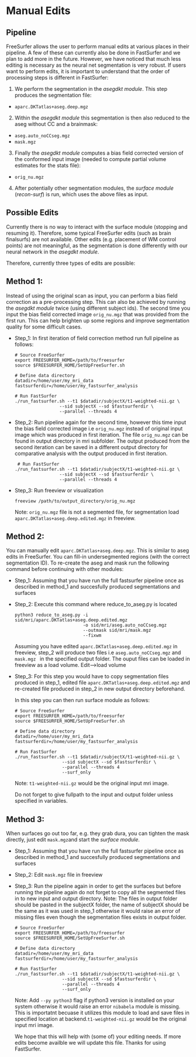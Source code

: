 
# Manual Edits

## Pipeline

FreeSurfer allows the user to perform manual edits at various places in their pipeline.
A few of these can currently also be done in FastSurfer and we plan to add more in the future. 
However, we have noticed that much less editing is necessary as the neural net segmentation is
very robust. If users want to perform edits, it is important to understand that the order of
processing steps is different in FastSurfer:

1. We perform the segmentation in the *asegdkt module*. This step produces the segmentation file:
 - ```aparc.DKTatlas+aseg.deep.mgz```
2. Within the *asegdkt module* this segmentation is then also reduced to the aseg without CC and a brainmask:
 - ```aseg.auto_noCCseg.mgz```
 - ```mask.mgz```
3. Finally the *asegdkt module* computes a bias field corrected version of the conformed input image (needed to compute partial volume estimates for the stats file):
 - ```orig_nu.mgz```
4. After potentially other segmentation modules, the *surface module* (*recon-surf*) is run, which uses the above files as input.

## Possible Edits

Currently there is no way to interact with the surface module (stopping and resuming it).
Therefore, some typical FreeSurfer edits (such as brain finalsurfs) are not available.
Other edits (e.g. placement of WM control points) are not meaningful, as the segmentation is done differently with our neural network in the *asegdkt module*.

Therefore, currently three types of edits are possible:

## Method 1: 
Instead of using the original scan as input, you can perform a bias field correction as a pre-processing step. This can also be achieved by running the *asegdkt module* twice (using different subject ids). The second time you input the bias field corrected image ```orig_nu.mgz```
that was provided from the first run. This can help brighten up some regions and improve segmentation quality for some difficult cases.

- Step_1: In first iteration of field correction method run full pipeline as follows: 
   ```
   # Source FreeSurfer
   export FREESURFER_HOME=/path/to/freesurfer
   source $FREESURFER_HOME/SetUpFreeSurfer.sh

   # Define data directory
   datadir=/home/user/my_mri_data
   fastsurferdir=/home/user/my_fastsurfer_analysis

   # Run FastSurfer
   ./run_fastsurfer.sh --t1 $datadir/subjectX/t1-weighted-nii.gz \
                    --sid subjectX --sd $fastsurferdir \
                    --parallel --threads 4
   ```
- Step_2: Run pipeline again for the second time, however this time input the bias field corrected image i.e ```orig_nu.mgz``` instead of original input image which was produced in first iteration. The file ```orig_nu.mgz``` can be found in output directory in mri subfolder. The output produced from the second iteration can be saved in a different output directory for comparative analysis with the output produced in first iteration.
   ```
    # Run FastSurfer
   ./run_fastsurfer.sh --t1 $datadir/subjectX/t1-weighted-nii.gz \
                    --sid subjectX --sd $fastsurferdir \
                    --parallel --threads 4
   ```

- Step_3: Run freeview or visualization 
   ``` 
   freeview /path/to/output_directory/orig_nu.mgz
   ``` 
   Note: ```orig_nu.mgz``` file is not a segmented file, for segmentation load ```aparc.DKTatlas+aseg.deep.edited.mgz``` in freeview.


## Method 2: 

You can manually edit ```aparc.DKTatlas+aseg.deep.mgz```. This is similar to aseg edits in FreeSurfer. You can fill-in undersegmented regions (with the correct segmentation ID). To re-create the aseg and mask run the following command before continuing with other modules:

- Step_1: Assuming that you have run the full fastsurfer pipeline once as described in method_1 and succesfully produced segmentations and surfaces
- Step_2: Execute this command where reduce_to_aseg.py is located
   ```
   python3 reduce_to_aseg.py -i sid/mri/aparc.DKTatlas+aseg.deep.edited.mgz 
                             -o sid/mri/aseg.auto_noCCseg.mgz 
                             --outmask sid/mri/mask.mgz 
                             --fixwm
   ```
   Assuming you have edited ```aparc.DKTatlas+aseg.deep.edited.mgz``` in freeview, step_2 will produce two files i.e ```aseg.auto_noCCseg.mgz``` and ```mask.mgz ``` in the specified output folder. The ouput files can be loaded in freeview as a load volume. Edit-->load volume

- Step_3: For this step you would have to copy segmentation files produced in step_1, edited file ```aparc.DKTatlas+aseg.deep.edited.mgz``` and re-created file produced in step_2 in new output directory beforehand. 

   In this step you can then run surface module as follows:
   ```
   # Source FreeSurfer
   export FREESURFER_HOME=/path/to/freesurfer
   source $FREESURFER_HOME/SetUpFreeSurfer.sh

   # Define data directory
   datadir=/home/user/my_mri_data
   fastsurferdir=/home/user/my_fastsurfer_analysis

   # Run FastSurfer
   ./run_fastsurfer.sh --t1 $datadir/subjectX/t1-weighted-nii.gz \
                     --sid subjectX --sd $fastsurferdir \
                     --parallel --threads 4
                     --surf_only
   ```
   Note: ```t1-weighted-nii.gz``` would be the original input mri image.
   
   Do not forget to give fullpath to the input and output folder unless specified in variables.

## Method 3: 
When surfaces go out too far, e.g. they grab dura, you can tighten the mask directly, just edit ```mask.mgz```and start the *surface module*. 

- Step_1: Assuming that you have run the full fastsurfer pipeline once as described in method_1 and succesfully produced segmentations and surfaces
- Step_2: Edit ```mask.mgz``` file in freeview
- Step_3: Run the pipeline again in order to get the surfaces but before running the pipeline again do not forget to copy all the segmented files in to new input and output directory. 
   Note: The files in output folder should be pasted in the subjectX folder, the name of subjectX should be the same as it was used in step_1 otherwise it would raise an error of missing files even though the segmentation files exists in output folder.
   ```
   # Source FreeSurfer
   export FREESURFER_HOME=/path/to/freesurfer
   source $FREESURFER_HOME/SetUpFreeSurfer.sh

   # Define data directory
   datadir=/home/user/my_mri_data
   fastsurferdir=/home/user/my_fastsurfer_analysis

   # Run FastSurfer
   ./run_fastsurfer.sh --t1 $datadir/subjectX/t1-weighted-nii.gz \
                     --sid subjectX --sd $fastsurferdir \
                     --parallel --threads 4
                     --surf_only
   ```

   Note: Add ```--py python3``` flag if python3 version is installed on your system otherwise it would raise an error ```nibabela``` module is missing. This is importatnt becuase it utilizes this module to load and save files in specified location at backend.```t1-weighted-nii.gz``` would be the original input mri image.

   We hope that this will help with (some of) your editing needs. If more edits become availble we will update this file. 
   Thanks for using FastSurfer. 
